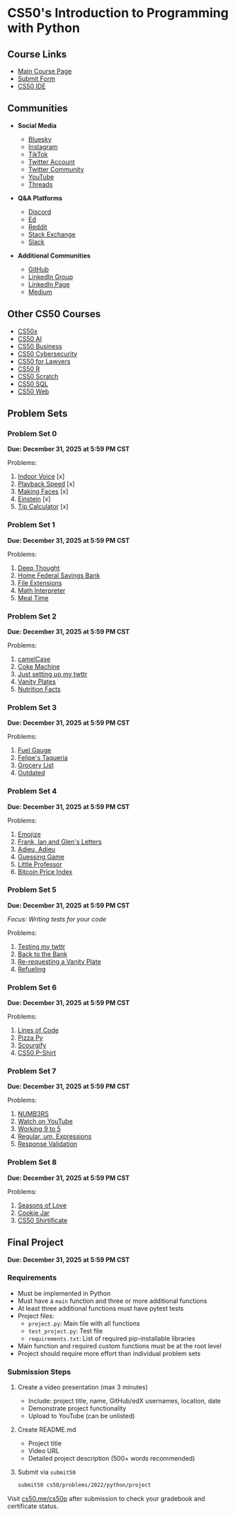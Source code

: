 # CS50's Introduction to Programming with Python

## Course Links
- [Main Course Page](https://cs50.harvard.edu/python/2022/)
- [Submit Form](https://forms.cs50.io/27a35e60-490a-4e42-8574-6b55154ae760)
- [CS50 IDE](https://cs50.dev/)

## Communities
- **Social Media**
  - [Bluesky](https://bsky.app/profile/cs50.harvard.edu)
  - [Instagram](https://instagram.com/cs50)
  - [TikTok](https://www.tiktok.com/@cs50)
  - [Twitter Account](https://twitter.com/cs50)
  - [Twitter Community](https://twitter.com/i/communities/1722308663522594923)
  - [YouTube](http://www.youtube.com/subscription_center?add_user=cs50tv)
  - [Threads](https://www.threads.net/@cs50)

- **Q&A Platforms**
  - [Discord](https://discord.gg/cs50)
  - [Ed](https://cs50.edx.org/ed)
  - [Reddit](https://www.reddit.com/r/cs50/)
  - [Stack Exchange](https://cs50.stackexchange.com/)
  - [Slack](https://cs50.edx.org/slack)

- **Additional Communities**
  - [GitHub](https://github.com/cs50)
  - [LinkedIn Group](https://www.linkedin.com/groups/7437240/)
  - [LinkedIn Page](https://www.linkedin.com/school/CS50/)
  - [Medium](https://cs50.medium.com/)

## Other CS50 Courses
- [CS50x](https://cs50.harvard.edu/x)
- [CS50 AI](https://cs50.harvard.edu/ai)
- [CS50 Business](https://cs50.harvard.edu/business)
- [CS50 Cybersecurity](https://cs50.harvard.edu/cybersecurity)
- [CS50 for Lawyers](http://cs50.harvard.edu/law)
- [CS50 R](http://cs50.harvard.edu/r)
- [CS50 Scratch](http://cs50.harvard.edu/scratch)
- [CS50 SQL](http://cs50.harvard.edu/sql)
- [CS50 Web](http://cs50.harvard.edu/web)

## Problem Sets

### Problem Set 0
**Due: December 31, 2025 at 5:59 PM CST**

Problems:
1. [Indoor Voice](https://cs50.harvard.edu/python/2022/psets/0/indoor/) [x]
2. [Playback Speed](https://cs50.harvard.edu/python/2022/psets/0/playback/) [x]
3. [Making Faces](https://cs50.harvard.edu/python/2022/psets/0/faces/) [x]
4. [Einstein](https://cs50.harvard.edu/python/2022/psets/0/einstein/) [x]
5. [Tip Calculator](https://cs50.harvard.edu/python/2022/psets/0/tip/) [x]

### Problem Set 1
**Due: December 31, 2025 at 5:59 PM CST**

Problems:
1. [Deep Thought](https://cs50.harvard.edu/python/2022/psets/1/deep/)
2. [Home Federal Savings Bank](https://cs50.harvard.edu/python/2022/psets/1/bank/)
3. [File Extensions](https://cs50.harvard.edu/python/2022/psets/1/extensions/)
4. [Math Interpreter](https://cs50.harvard.edu/python/2022/psets/1/interpreter/)
5. [Meal Time](https://cs50.harvard.edu/python/2022/psets/1/meal/)

### Problem Set 2
**Due: December 31, 2025 at 5:59 PM CST**

Problems:
1. [camelCase](https://cs50.harvard.edu/python/2022/psets/2/camel/)
2. [Coke Machine](https://cs50.harvard.edu/python/2022/psets/2/coke/)
3. [Just setting up my twttr](https://cs50.harvard.edu/python/2022/psets/2/twttr/)
4. [Vanity Plates](https://cs50.harvard.edu/python/2022/psets/2/plates/)
5. [Nutrition Facts](https://cs50.harvard.edu/python/2022/psets/2/nutrition/)

### Problem Set 3
**Due: December 31, 2025 at 5:59 PM CST**

Problems:
1. [Fuel Gauge](https://cs50.harvard.edu/python/2022/psets/3/fuel/)
2. [Felipe's Taqueria](https://cs50.harvard.edu/python/2022/psets/3/taqueria/)
3. [Grocery List](https://cs50.harvard.edu/python/2022/psets/3/grocery/)
4. [Outdated](https://cs50.harvard.edu/python/2022/psets/3/outdated/)

### Problem Set 4
**Due: December 31, 2025 at 5:59 PM CST**

Problems:
1. [Emojize](https://cs50.harvard.edu/python/2022/psets/4/emojize/)
2. [Frank, Ian and Glen's Letters](https://cs50.harvard.edu/python/2022/psets/4/figlet/)
3. [Adieu, Adieu](https://cs50.harvard.edu/python/2022/psets/4/adieu/)
4. [Guessing Game](https://cs50.harvard.edu/python/2022/psets/4/game/)
5. [Little Professor](https://cs50.harvard.edu/python/2022/psets/4/professor/)
6. [Bitcoin Price Index](https://cs50.harvard.edu/python/2022/psets/4/bitcoin/)

### Problem Set 5
**Due: December 31, 2025 at 5:59 PM CST**

*Focus: Writing tests for your code*

Problems:
1. [Testing my twttr](https://cs50.harvard.edu/python/2022/psets/5/test_twttr/)
2. [Back to the Bank](https://cs50.harvard.edu/python/2022/psets/5/test_bank/)
3. [Re-requesting a Vanity Plate](https://cs50.harvard.edu/python/2022/psets/5/test_plates/)
4. [Refueling](https://cs50.harvard.edu/python/2022/psets/5/test_fuel/)

### Problem Set 6
**Due: December 31, 2025 at 5:59 PM CST**

Problems:
1. [Lines of Code](https://cs50.harvard.edu/python/2022/psets/6/lines/)
2. [Pizza Py](https://cs50.harvard.edu/python/2022/psets/6/pizza/)
3. [Scourgify](https://cs50.harvard.edu/python/2022/psets/6/scourgify/)
4. [CS50 P-Shirt](https://cs50.harvard.edu/python/2022/psets/6/shirt/)

### Problem Set 7
**Due: December 31, 2025 at 5:59 PM CST**

Problems:
1. [NUMB3RS](https://cs50.harvard.edu/python/2022/psets/7/numb3rs/)
2. [Watch on YouTube](https://cs50.harvard.edu/python/2022/psets/7/watch/)
3. [Working 9 to 5](https://cs50.harvard.edu/python/2022/psets/7/working/)
4. [Regular, um, Expressions](https://cs50.harvard.edu/python/2022/psets/7/um/)
5. [Response Validation](https://cs50.harvard.edu/python/2022/psets/7/response/)

### Problem Set 8
**Due: December 31, 2025 at 5:59 PM CST**

Problems:
1. [Seasons of Love](https://cs50.harvard.edu/python/2022/psets/8/seasons/)
2. [Cookie Jar](https://cs50.harvard.edu/python/2022/psets/8/jar/)
3. [CS50 Shirtificate](https://cs50.harvard.edu/python/2022/psets/8/shirtificate/)

## Final Project
**Due: December 31, 2025 at 5:59 PM CST**

### Requirements
- Must be implemented in Python
- Must have a `main` function and three or more additional functions
- At least three additional functions must have pytest tests
- Project files:
  - `project.py`: Main file with all functions
  - `test_project.py`: Test file
  - `requirements.txt`: List of required pip-installable libraries
- Main function and required custom functions must be at the root level
- Project should require more effort than individual problem sets

### Submission Steps
1. Create a video presentation (max 3 minutes)
   - Include: project title, name, GitHub/edX usernames, location, date
   - Demonstrate project functionality
   - Upload to YouTube (can be unlisted)

2. Create README.md
   - Project title
   - Video URL
   - Detailed project description (500+ words recommended)

3. Submit via `submit50`
   ```bash
   submit50 cs50/problems/2022/python/project
   ```

Visit [cs50.me/cs50p](https://cs50.me/cs50p) after submission to check your gradebook and certificate status.
